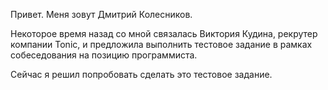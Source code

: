 
Привет. Меня зовут Дмитрий Колесников.

Некоторое время назад со мной связалась Виктория Кудина, рекрутер
компании Tonic, и предложила выполнить тестовое задание в рамках
собеседования на позицию программиста.

Сейчас я решил попробовать сделать это тестовое задание.

